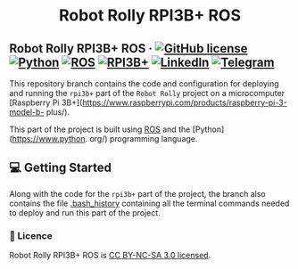 <h1 align="center">
  Robot Rolly RPI3B+ ROS
</h1>

## Robot Rolly RPI3B+ ROS &middot; [![GitHub license](https://img.shields.io/badge/license-CC%20BY--NC--SA%203.0-blue)](./LICENSE) [![Python](https://img.shields.io/badge/python-3.6-red)](https://www.python.org/) [![ROS](https://img.shields.io/badge/platform-ROS-critical)](https://www.ros.org/) [![RPI3B+](https://img.shields.io/badge/rpi-3B%2B-yellow)](https://www.raspberrypi.com/products/raspberry-pi-3-model-b-plus/) [![LinkedIn](https://img.shields.io/badge/linkedin-Sergey%20Ivanov-blue)](https://www.linkedin.com/in/sergey-ivanov-33413823a/) [![Telegram](https://img.shields.io/badge/telegram-%40SergeyIvanov__dev-blueviolet)](https://t.me/SergeyIvanov_dev) ##

This repository branch contains the code and configuration for deploying and running the `rpi3b+` part of the `Robot Rolly` project on a microcomputer [Raspberry Pi 3B+](https://www.raspberrypi.com/products/raspberry-pi-3-model-b- plus/).

This part of the project is built using [ROS](https://www.raspberrypi.com/products/raspberry-pi-3-model-b-plus/) and the [Python](https://www.python. org/) programming language.

## :computer: Getting Started  ##

Along with the code for the `rpi3b+` part of the project, the branch also contains the file [.bash_history](./bash_hostory/.bash_hostory) containing all the terminal commands needed to deploy and run this part of the project.

### :bookmark_tabs: Licence ###
Robot Rolly RPI3B+ ROS is [CC BY-NC-SA 3.0 licensed](./LICENSE).
